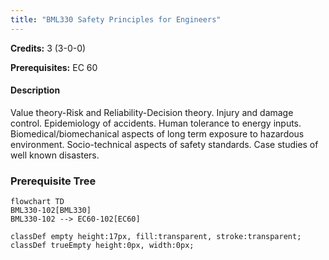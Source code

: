 ```yaml
---
title: "BML330 Safety Principles for Engineers"
---
```

**Credits:** 3 (3-0-0)

**Prerequisites:** EC 60

#### Description
Value theory-Risk and Reliability-Decision theory. Injury and damage control. Epidemiology of accidents. Human tolerance to energy inputs. Biomedical/biomechanical aspects of long term exposure to hazardous environment. Socio-technical aspects of safety standards. Case studies of well known disasters.

### Prerequisite Tree

```mermaid
flowchart TD
BML330-102[BML330]
BML330-102 --> EC60-102[EC60]

classDef empty height:17px, fill:transparent, stroke:transparent;
classDef trueEmpty height:0px, width:0px;
```